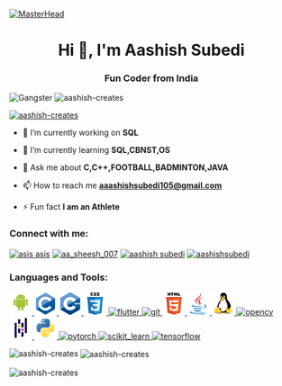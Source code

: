 
[![MasterHead](https://c4.wallpaperflare.com/wallpaper/978/259/719/despicable-me-assassin-s-creed-crossover-video-games-wallpaper-preview.jpg)](https://Aashish-creates.io)
<h1 align="center">Hi 👋, I'm Aashish Subedi</h1>
<h3 align="center">Fun Coder from India</h3>
<img align "right" alt="Gangster" width="400" src="https://c4.wallpaperflare.com/wallpaper/817/397/84/naruto-shippuuden-akatsuki-uchiha-itachi-wallpaper-preview.jpg"

<p align="left"> <img src="https://komarev.com/ghpvc/?username=aashish-creates&label=Profile%20views&color=0e75b6&style=flat" alt="aashish-creates" /> </p>

<p align="left"> <a href="https://github.com/ryo-ma/github-profile-trophy"><img src="https://github-profile-trophy.vercel.app/?username=aashish-creates" alt="aashish-creates" /></a> </p>

- 🔭 I’m currently working on **SQL**

- 🌱 I’m currently learning **SQL,CBNST,OS**

- 💬 Ask me about **C,C++,FOOTBALL,BADMINTON,JAVA**

- 📫 How to reach me **aaashishsubedi105@gmail.com**

- ⚡ Fun fact **I am an Athlete**

<h3 align="left">Connect with me:</h3>
<p align="left">
<a href="https://fb.com/asis asis" target="blank"><img align="center" src="https://raw.githubusercontent.com/rahuldkjain/github-profile-readme-generator/master/src/images/icons/Social/facebook.svg" alt="asis asis" height="30" width="40" /></a>
<a href="https://instagram.com/aa_sheesh_007" target="blank"><img align="center" src="https://raw.githubusercontent.com/rahuldkjain/github-profile-readme-generator/master/src/images/icons/Social/instagram.svg" alt="aa_sheesh_007" height="30" width="40" /></a>
<a href="https://www.youtube.com/c/aashish subedi" target="blank"><img align="center" src="https://raw.githubusercontent.com/rahuldkjain/github-profile-readme-generator/master/src/images/icons/Social/youtube.svg" alt="aashish subedi" height="30" width="40" /></a>
<a href="https://www.leetcode.com/aashishsubedi" target="blank"><img align="center" src="https://raw.githubusercontent.com/rahuldkjain/github-profile-readme-generator/master/src/images/icons/Social/leet-code.svg" alt="aashishsubedi" height="30" width="40" /></a>
</p>

<h3 align="left">Languages and Tools:</h3>
<p align="left"> <a href="https://developer.android.com" target="_blank" rel="noreferrer"> <img src="https://raw.githubusercontent.com/devicons/devicon/master/icons/android/android-original-wordmark.svg" alt="android" width="40" height="40"/> </a> <a href="https://www.cprogramming.com/" target="_blank" rel="noreferrer"> <img src="https://raw.githubusercontent.com/devicons/devicon/master/icons/c/c-original.svg" alt="c" width="40" height="40"/> </a> <a href="https://www.w3schools.com/cpp/" target="_blank" rel="noreferrer"> <img src="https://raw.githubusercontent.com/devicons/devicon/master/icons/cplusplus/cplusplus-original.svg" alt="cplusplus" width="40" height="40"/> </a> <a href="https://www.w3schools.com/css/" target="_blank" rel="noreferrer"> <img src="https://raw.githubusercontent.com/devicons/devicon/master/icons/css3/css3-original-wordmark.svg" alt="css3" width="40" height="40"/> </a> <a href="https://flutter.dev" target="_blank" rel="noreferrer"> <img src="https://www.vectorlogo.zone/logos/flutterio/flutterio-icon.svg" alt="flutter" width="40" height="40"/> </a> <a href="https://git-scm.com/" target="_blank" rel="noreferrer"> <img src="https://www.vectorlogo.zone/logos/git-scm/git-scm-icon.svg" alt="git" width="40" height="40"/> </a> <a href="https://www.w3.org/html/" target="_blank" rel="noreferrer"> <img src="https://raw.githubusercontent.com/devicons/devicon/master/icons/html5/html5-original-wordmark.svg" alt="html5" width="40" height="40"/> </a> <a href="https://www.java.com" target="_blank" rel="noreferrer"> <img src="https://raw.githubusercontent.com/devicons/devicon/master/icons/java/java-original.svg" alt="java" width="40" height="40"/> </a> <a href="https://www.linux.org/" target="_blank" rel="noreferrer"> <img src="https://raw.githubusercontent.com/devicons/devicon/master/icons/linux/linux-original.svg" alt="linux" width="40" height="40"/> </a> <a href="https://opencv.org/" target="_blank" rel="noreferrer"> <img src="https://www.vectorlogo.zone/logos/opencv/opencv-icon.svg" alt="opencv" width="40" height="40"/> </a> <a href="https://pandas.pydata.org/" target="_blank" rel="noreferrer"> <img src="https://raw.githubusercontent.com/devicons/devicon/2ae2a900d2f041da66e950e4d48052658d850630/icons/pandas/pandas-original.svg" alt="pandas" width="40" height="40"/> </a> <a href="https://www.python.org" target="_blank" rel="noreferrer"> <img src="https://raw.githubusercontent.com/devicons/devicon/master/icons/python/python-original.svg" alt="python" width="40" height="40"/> </a> <a href="https://pytorch.org/" target="_blank" rel="noreferrer"> <img src="https://www.vectorlogo.zone/logos/pytorch/pytorch-icon.svg" alt="pytorch" width="40" height="40"/> </a> <a href="https://scikit-learn.org/" target="_blank" rel="noreferrer"> <img src="https://upload.wikimedia.org/wikipedia/commons/0/05/Scikit_learn_logo_small.svg" alt="scikit_learn" width="40" height="40"/> </a> <a href="https://www.tensorflow.org" target="_blank" rel="noreferrer"> <img src="https://www.vectorlogo.zone/logos/tensorflow/tensorflow-icon.svg" alt="tensorflow" width="40" height="40"/> </a> </p>

<p><img align="left" src="https://github-readme-stats.vercel.app/api/top-langs?username=aashish-creates&show_icons=true&locale=en&layout=compact" alt="aashish-creates" /></p>

<p>&nbsp;<img align="center" src="https://github-readme-stats.vercel.app/api?username=aashish-creates&show_icons=true&locale=en" alt="aashish-creates" /></p>

<p><img align="center" src="https://github-readme-streak-stats.herokuapp.com/?user=aashish-creates&" alt="aashish-creates" /></p>

